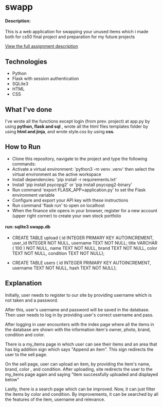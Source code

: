# swapp
#### Description:
This is a web application for swapping your unused items which i made both for cs50 final project and preparation for my future projects

[View the full assignment description](https://cs50.harvard.edu/x/2023/project/)

## Technologies
* Python
* Flask with session authentication
* SQLite3
* HTML
* CSS


## What I've done

I've wrote all the functions except login (from prev. project) at app.py by using **python, flask and sql** , wrote all the html files templates folder by using **html and jinja**, and wrote style.css by using **css**.

## How to Run
* Clone this repository, navigate to the project and type the following commands:
* Activate a virtual environment: 'python3 -m venv .venv' then select the virtual environment as the active workspace
* Install dependencies: 'pip install -r requirements.txt'
* Install 'pip install psycopg2' or 'pip install psycopg2-binary'
* Run command 'export FLASK_APP=application.py' to set the Flask environment variable
* Configure and export your API key with these instructions
* Run command 'flask run' to open on localhost
* When the finance site opens in your browser, register for a new account (upper right corner) to create your own stock portfolio

#### run: sqlite3 swapp.db 
* CREATE TABLE upload (
 	id INTEGER PRIMARY KEY AUTOINCREMENT,
 	user_id INTEGER NOT NULL,
    username TEXT NOT NULL;
 	title VARCHAR ( 100 ) NOT NULL,
 	name TEXT NOT NULL,
 	brand TEXT NOT NULL,
 	color TEXT NOT NULL,
 	condition TEXT NOT NULL);

* CREATE TABLE users (
 	id INTEGER PRIMARY KEY AUTOINCREMENT,
 	username TEXT NOT NULL,
 	hash TEXT NOT NULL);

## Explanation
Initially, user needs to register to our site by providing username which is not taken and a password. 

After this, user's username and password will be saved in the database. Then user needs to log in by providing user's correct username and pass.

After logging in user encounters with the index page where all the items in the database are shown with the information item's owner, photo, brand, condition and color.

There is a my_items page in which user can see their items and an area that has big addition sign which says "Append an item". This sign redirects the user to the sell page.

On the sell page, user can upload an item, by providing the item's name, brand, color , and condition. After uploading, site redirects the user to the my_items page again and saying "Item successfully uploaded and displayed below"

Lastly, there is a search page which can be improved. Now, it can just filter the items by color and condition. By improvements, it can be searched by all the features of the item, username and relevance.

